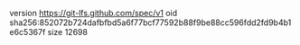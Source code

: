 version https://git-lfs.github.com/spec/v1
oid sha256:852072b724dafbfbd5a6f77bcf77592b88f9be88cc596fdd2fd9b4b1e6c5367f
size 12698
